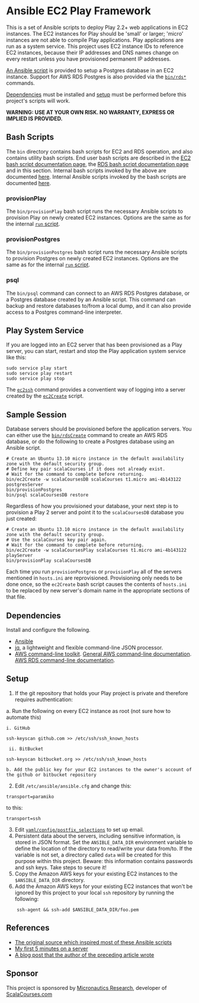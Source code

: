 # Ansible EC2 Play Framework
This is a set of Ansible scripts to deploy Play 2.2+ web applications in EC2 instances.
The EC2 instances for Play should be 'small' or larger; 'micro' instances are not able to compile Play applications.
Play applications are run as a system service.
This project uses EC2 instance IDs to reference EC2 instances, because their IP addresses and DNS names change on every restart unless you have provisioned permanent IP addresses.

[An Ansible script](yaml/postgresEnv.yaml) is provided to setup a Postgres database in an EC2 instance.
Support for AWS RDS Postgres is also provided via the [`bin/rds*`](bin) commands.

[Dependencies](#dependencies) must be installed and [setup](#setup) must be performed before this project's scripts will work.


**WARNING: USE AT YOUR OWN RISK. NO WARRANTY, EXPRESS OR IMPLIED IS PROVIDED.**

## Bash Scripts
The `bin` directory contains bash scripts for EC2 and RDS operation, and also contains utility bash scripts.
End user bash scripts are described in the [EC2 bash script documentation page](EC2.md), the [RDS bash script documentation page](RDS.md) and in this section.
Internal bash scripts invoked by the above are documented [here](INTERNAL.md#bash-scripts).
Internal Ansible scripts invoked by the bash scripts are documented [here](INTERNAL.md#ansible-scripts).

### provisionPlay
The `bin/provisionPlay` bash script runs the necessary Ansible scripts to provision Play on newly created EC2 instances.
Options are the same as for the internal [`run` script](INTERNAL.md#run).

### provisionPostgres
The `bin/provisionPostgres` bash script runs the necessary Ansible scripts to provision Postgres on newly created EC2 instances.
Options are the same as for the internal [`run` script](INTERNAL.md#run).

### psql
The `bin/psql` command can connect to an AWS RDS Postgres database, or a Postgres database created by an Ansible script.
This command can backup and restore databases to/from a local dump, and it can also provide access to a Postgres command-line interpreter.

## Play System Service
If you are logged into an EC2 server that has been provisioned as a Play server, you can start, restart and stop the Play application system service like this:

    sudo service play start
    sudo service play restart
    sudo service play stop

The [`ec2ssh`](bin/ec2ssh) command provides a conventient way of logging into a server created by the [`ec2Create`](bin/ec2Create) script.

## Sample Session
Database servers should be provisioned before the application servers.
You can either use the [`bin/rdsCreate`](RDS.md#rdscreate) command to create an AWS RDS database, or do the following to create a Postgres database using an Ansible script.

    # Create an Ubuntu 13.10 micro instance in the default availability zone with the default security group.
    # Define key pair scalaCourses if it does not already exist.
    # Wait for the command to complete before returning.
    bin/ec2Create -w scalaCoursesDB scalaCourses t1.micro ami-4b143122 postgresServer
    bin/provisionPostgres
    bin/psql scalaCoursesDB restore

Regardless of how you provisioned your database, your next step is to provision a Play 2 server and point it to the `scalaCoursesDB` database you just created:

    # Create an Ubuntu 13.10 micro instance in the default availability zone with the default security group.
    # Use the scalaCourses key pair again.
    # Wait for the command to complete before returning.
    bin/ec2Create -w scalaCoursesPlay scalaCourses t1.micro ami-4b143122 playServer
    bin/provisionPlay scalaCoursesDB

Each time you run `provisionPostgres` or `provisionPlay` all of the servers mentioned in `hosts.ini` are reprovisioned.
Provisioning only needs to be done once, so the `ec2Create` bash script causes the contents of `hosts.ini` to be replaced by new server's domain name in the appropriate sections of that file.

## Dependencies

Install and configure the following.

* [Ansible](https://github.com/ansible/ansible)
* [jq](http://stedolan.github.io/jq/download/), a lightweight and flexible command-line JSON processor.
* [AWS command-line toolkit](http://aws.amazon.com/developertools/2928).
[General AWS command-line documentation](http://aws.amazon.com/cli/).
[AWS RDS command-line documentation](http://docs.aws.amazon.com/AmazonRDS/latest/CommandLineReference/Welcome.html).

## Setup

1. If the git repository that holds your Play project is private and therefore requires authentication:

  a. Run the following on every EC2 instance as root (not sure how to automate this)

    i. GitHub
````
ssh-keyscan github.com >> /etc/ssh/ssh_known_hosts
````

     ii. BitBucket
````
ssh-keyscan bitbucket.org >> /etc/ssh/ssh_known_hosts
````
    b. Add the public key for your EC2 instances to the owner's account of the github or bitbucket repository
2. Edit `/etc/ansible/ansible.cfg` and change this:
````
transport=paramiko
````
to this:
````
transport=ssh
````
3. Edit [`yaml/config/postfix_selections`](yaml/config/postfix_selections) to set up   email.
4. Persistent data about the servers, including sensitive information, is stored in JSON format.
   Set the `ANSIBLE_DATA_DIR` environment variable to define the location of the directory to read/write your data from/to.
   If the variable is not set, a directory called `data` will be created for this purpose within this project.
   Beware: this information contains passwords and ssh keys.
   Take steps to secure it!
5. Copy the Amazon AWS keys for your existing EC2 instances to the `$ANSIBLE_DATA_DIR` directory.
6. Add the Amazon AWS keys for your existing EC2 instances that won't be ignored by this project to your local `ssh` repository by running the following:
````
    ssh-agent && ssh-add $ANSIBLE_DATA_DIR/foo.pem
````

## References
* [The original source which inspired most of these Ansible scripts](https://github.com/phred/5minbootstrap)
* [My first 5 minutes on a server](http://plusbryan.com/my-first-5-minutes-on-a-server-or-essential-security-for-linux-servers)
* [A blog post that the author of the preceding article wrote](http://practicalops.com/my-first-5-minutes-on-a-server.html)

## Sponsor
This project is sponsored by [Micronautics Research](http://micronauticsresearch.com),
developer of [ScalaCourses.com](http://scalacourses.com)
